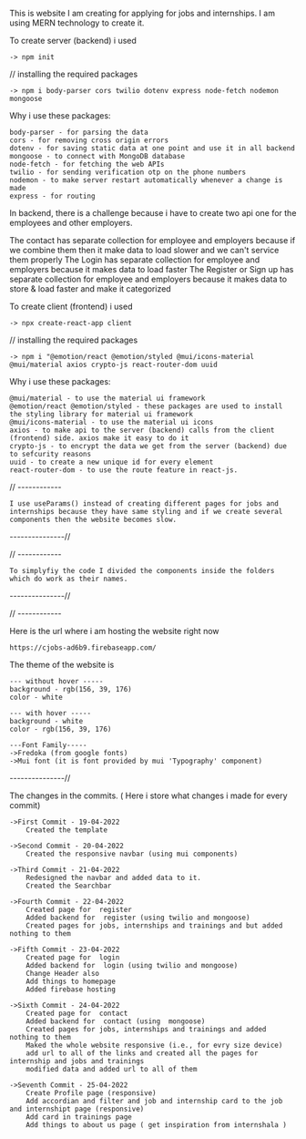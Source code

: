 This is website I am creating for applying for jobs and internships.
I am using MERN technology to create it.

To create server (backend) i used

    -> npm init

// installing the required packages

    -> npm i body-parser cors twilio dotenv express node-fetch nodemon mongoose

Why i use these packages:

    body-parser - for parsing the data
    cors - for removing cross origin errors
    dotenv - for saving static data at one point and use it in all backend
    mongoose - to connect with MongoDB database
    node-fetch - for fetching the web APIs
    twilio - for sending verification otp on the phone numbers
    nodemon - to make server restart automatically whenever a change is made
    express - for routing

In backend, there is a challenge because i have to create two api one for the employees and other employers.

The contact has separate collection for employee and employers because if we combine them then it make data to load slower and we can't service them properly
The Login has separate collection for employee and employers because it makes data to load faster
The Register or Sign up has separate collection for employee and employers because it makes data to store & load faster and make it categorized

To create client (frontend) i used

    -> npx create-react-app client

// installing the required packages

    -> npm i "@emotion/react @emotion/styled @mui/icons-material @mui/material axios crypto-js react-router-dom uuid

Why i use these packages:

    @mui/material - to use the material ui framework
    @emotion/react @emotion/styled - these packages are used to install the styling library for material ui framework
    @mui/icons-material - to use the material ui icons
    axios - to make api to the server (backend) calls from the client (frontend) side. axios make it easy to do it
    crypto-js - to encrypt the data we get from the server (backend) due to sefcurity reasons
    uuid - to create a new unique id for every element
    react-router-dom - to use the route feature in react-js.

// ------------

    I use useParams() instead of creating different pages for jobs and internships because they have same styling and if we create several
    components then the website becomes slow.

---------------//

// ------------

    To simplyfiy the code I divided the components inside the folders which do work as their names.

---------------//

// ------------


Here is the url where i am hosting the website right now

    https://cjobs-ad6b9.firebaseapp.com/

The theme of the website is

    --- without hover -----
    background - rgb(156, 39, 176)
    color - white

    --- with hover -----
    background - white
    color - rgb(156, 39, 176)

    ---Font Family-----
    ->Fredoka (from google fonts)
    ->Mui font (it is font provided by mui 'Typography' component)

---------------//

The changes in the commits. ( Here i store what changes i made for every commit)

    ->First Commit - 19-04-2022
        Created the template

    ->Second Commit - 20-04-2022
        Created the responsive navbar (using mui components)

    ->Third Commit - 21-04-2022
        Redesigned the navbar and added data to it.
        Created the Searchbar

    ->Fourth Commit - 22-04-2022
        Created page for  register
        Added backend for  register (using twilio and mongoose)
        Created pages for jobs, internships and trainings and but added nothing to them

    ->Fifth Commit - 23-04-2022
        Created page for  login
        Added backend for  login (using twilio and mongoose)
        Change Header also
        Add things to homepage 
        Added firebase hosting

    ->Sixth Commit - 24-04-2022
        Created page for  contact
        Added backend for  contact (using  mongoose)
        Created pages for jobs, internships and trainings and added nothing to them
        Maked the whole website responsive (i.e., for evry size device)
        add url to all of the links and created all the pages for internship and jobs and trainings
        modified data and added url to all of them

    ->Seventh Commit - 25-04-2022
        Create Profile page (responsive)
        Add accordian and filter and job and internship card to the job and internshipt page (responsive)
        Add card in trainings page
        Add things to about us page ( get inspiration from internshala )